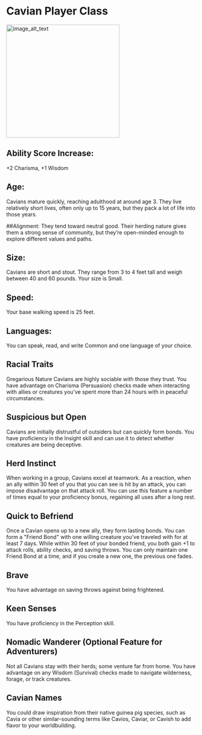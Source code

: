 # Cavian Player Class
<img src="https://github.com/user-attachments/assets/a83901d0-d215-4ec2-aaa4-9042aa65a7d1" alt="image_alt_text" width="300" height="300">


## Ability Score Increase:
+2 Charisma, +1 Wisdom
## Age:
Cavians mature quickly, reaching adulthood at around age 3. They live relatively short lives, often only up to 15 years, but they pack a lot of life into those years.

##Alignment:
They tend toward neutral good. Their herding nature gives them a strong sense of community, but they’re open-minded enough to explore different values and paths.

## Size:
Cavians are short and stout. They range from 3 to 4 feet tall and weigh between 40 and 60 pounds. Your size is Small.

## Speed:
Your base walking speed is 25 feet.

## Languages:
You can speak, read, and write Common and one language of your choice.

## Racial Traits
Gregarious Nature
Cavians are highly sociable with those they trust. You have advantage on Charisma (Persuasion) checks made when interacting with allies or creatures you’ve spent more than 24 hours with in peaceful circumstances.

## Suspicious but Open
Cavians are initially distrustful of outsiders but can quickly form bonds. You have proficiency in the Insight skill and can use it to detect whether creatures are being deceptive.

## Herd Instinct
When working in a group, Cavians excel at teamwork. As a reaction, when an ally within 30 feet of you that you can see is hit by an attack, you can impose disadvantage on that attack roll. You can use this feature a number of times equal to your proficiency bonus, regaining all uses after a long rest.

## Quick to Befriend
Once a Cavian opens up to a new ally, they form lasting bonds. You can form a "Friend Bond" with one willing creature you’ve traveled with for at least 7 days. While within 30 feet of your bonded friend, you both gain +1 to attack rolls, ability checks, and saving throws. You can only maintain one Friend Bond at a time, and if you create a new one, the previous one fades.

## Brave
You have advantage on saving throws against being frightened.

## Keen Senses
You have proficiency in the Perception skill.

## Nomadic Wanderer (Optional Feature for Adventurers)
Not all Cavians stay with their herds; some venture far from home. You have advantage on any Wisdom (Survival) checks made to navigate wilderness, forage, or track creatures.

## Cavian Names
You could draw inspiration from their native guinea pig species, such as Cavia or other similar-sounding terms like Cavios, Caviar, or Cavish to add flavor to your worldbuilding.
